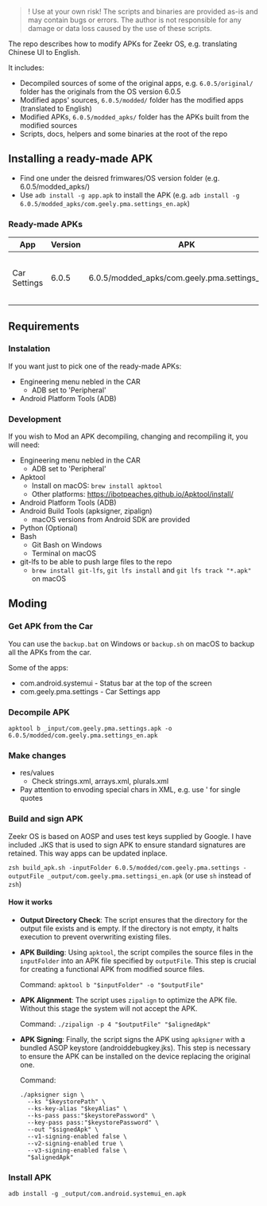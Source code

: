> ! Use at your own risk! The scripts and binaries are provided as-is and may contain bugs or errors. The author is not responsible for any damage or data loss caused by the use of these scripts.

The repo describes how to modify APKs for Zeekr OS, e.g. translating Chinese UI to English.

It includes:
- Decompiled sources of some of the original apps, e.g. `6.0.5/original/` folder has the originals from the OS version 6.0.5
- Modified apps' sources, `6.0.5/modded/` folder has the modified apps (translated to English)
- Modified APKs, `6.0.5/modded_apks/` folder has the APKs built from the modified sources
- Scripts, docs, helpers and some binaries at the root of the repo

## Installing a ready-made APK

- Find one under the deisred frimwares/OS version folder (e.g. 6.0.5/modded_apks/)
- Use `adb install -g app.apk` to install the APK (e.g. `adb install -g 6.0.5/modded_apks/com.geely.pma.settings_en.apk`)

### Ready-made APKs

| App | Version | APK | Description |
| --- | --- | --- | --- |
| Car Settings | 6.0.5 | 6.0.5/modded_apks/com.geely.pma.settings_en.apk | Car Settings APP Translated to English |

## Requirements

### Instalation

If you want just to pick one of the ready-made APKs:

- Engineering menu nebled in the CAR
    - ADB set to 'Peripheral'
- Android Platform Tools (ADB)

### Development

If you wish to Mod an APK decompiling, changing and recompiling it, you will need:

- Engineering menu nebled in the CAR
    - ADB set to 'Peripheral'
- Apktool
    - Install on macOS: `brew install apktool`
    - Other platforms: https://ibotpeaches.github.io/Apktool/install/
- Android Platform Tools (ADB)
- Android Build Tools (apksigner, zipalign)
    - macOS versions from Android SDK are provided
- Python (Optional)
- Bash
    - Git Bash on Windows
    - Terminal on macOS
 - git-lfs to be able to push large files to the repo
    - `brew install git-lfs`, `git lfs install` and `git lfs track "*.apk"` on macOS

## Moding

### Get APK from the Car

You can use the `backup.bat` on Windows or `backup.sh` on macOS to backup all the APKs from the car.

Some of the apps:
- com.android.systemui - Status bar at the top of the screen
- com.geely.pma.settings - Car Settings app

### Decompile APK

`apktool b _input/com.geely.pma.settings.apk -o 6.0.5/modded/com.geely.pma.settings_en.apk`

### Make changes

- res/values
    - Check strings.xml, arrays.xml, plurals.xml
- Pay attention to envoding special chars in XML, e.g. use \' for single quotes

### Build and sign APK

Zeekr OS is based on AOSP and uses test keys supplied by Google. I have included .JKS that is used to sign APK to ensure standard signatures are retained. This way apps can be updated inplace.

`zsh build_apk.sh -inputFolder 6.0.5/modded/com.geely.pma.settings -outputFile _output/com.geely.pma.settingsi_en.apk` (or use `sh` instead of `zsh`)

#### How it works

- **Output Directory Check**: The script ensures that the directory for the output file exists and is empty. If the directory is not empty, it halts execution to prevent overwriting existing files.

- **APK Building**: Using `apktool`, the script compiles the source files in the `inputFolder` into an APK file specified by `outputFile`. This step is crucial for creating a functional APK from modified source files.

   Command: `apktool b "$inputFolder" -o "$outputFile"`

- **APK Alignment**: The script uses `zipalign` to optimize the APK file.  Without this stage the system will not accept the APK.

   Command: `./zipalign -p 4 "$outputFile" "$alignedApk"`

- **APK Signing**: Finally, the script signs the APK using `apksigner` with a bundled ASOP keystore (androiddebugkey.jks). This step is necessary to ensure the APK can be installed on the device replacing the original one.

   Command: 
   ```
   ./apksigner sign \
     --ks "$keystorePath" \
     --ks-key-alias "$keyAlias" \
     --ks-pass pass:"$keystorePassword" \
     --key-pass pass:"$keystorePassword" \
     --out "$signedApk" \
     --v1-signing-enabled false \
     --v2-signing-enabled true \
     --v3-signing-enabled false \
     "$alignedApk"
   ```

### Install APK

`adb install -g _output/com.android.systemui_en.apk`